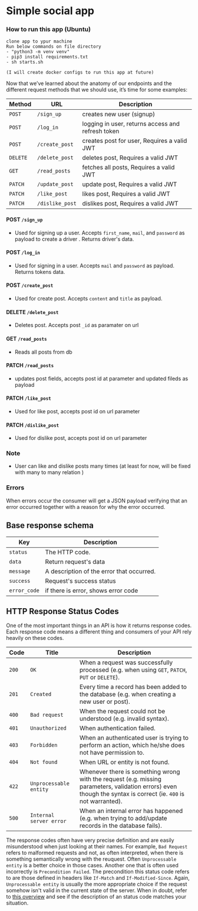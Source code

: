 
# Simple social app 



### How to run this app (Ubuntu)
```
clone app to ypur machine
Run below commands on file directory
- "python3 -m venv venv"
- pip3 install requirements.txt
- sh starts.sh 

(I will create docker configs to run this app at future)
```




Now that we’ve learned about the anatomy of our endpoints and the different request methods that we should use, it’s time for some examples:

| Method   | URL                                     | Description                                        |
|----------|-----------------------------------------|----------------------------------------------------|
| `POST`   | `/sign_up`                              | creates new user (signup)                          |
| `POST`   | `/log_in`                               | logging in user, returns  access and refresh token |
| `POST`   | `/create_post`                          | creates post for user, Requires a valid JWT        |
| `DELETE` | `/delete_post`                          | deletes post, Requires a valid JWT                 |
| `GET`    | `/read_posts`                           | fetches all posts, Requires a valid JWT            |
| `PATCH`  | `/update_post`                          | update post, Requires a valid JWT                  |
| `PATCH`  | `/like_post`                            | likes post, Requires a valid JWT                   |
| `PATCH`  | `/dislike_post`                         | dislikes post, Requires a valid JWT                |





#### **POST** `/sign_up`
* Used for signing up a user. Accepts `first_name`, `mail`, and `password` as payload to create a driver . Returns driver's data.

#### **POST** `/log_in`
* Used for signing in a user. Accepts `mail` and `password` as payload. Returns tokens data.

#### **POST** `/create_post`
* Used for create post. Accepts `content` and `title` as payload.  

#### **DELETE** `/delete_post`
* Deletes post. Accepts post `_id` as paramater on url

#### **GET** `/read_posts`
* Reads all posts from db


#### **PATCH** `/read_posts`
* updates post fields, accepts post id at parameter and updated fileds as payload

#### **PATCH** `/like_post`
* Used for like post, accepts post id on url parameter

#### **PATCH** `/dislike_post`
* Used for dislike post, accepts post id on url parameter

### Note
* User can like and dislike posts many times (at least for now, will be fixed with many to many relation )


### Errors

When errors occur the consumer will get a JSON payload verifying that an error occurred together with a reason for why the error occurred. 

## Base response schema

| Key          | Description                               |
|--------------|-------------------------------------------|
| `status`     | The HTTP code.                            |
| `data`       | Return request's data                     |
| `message`    | A description of the error that occurred. |
| `success`    | Request's success status                  |
| `error_code` | if there is error, shows error code       |



## HTTP Response Status Codes

One of the most important things in an API is how it returns response codes. Each response code means a different thing and consumers of your API rely heavily on these codes.

| Code  | Title                     | Description                              |
| ----- | ------------------------- | ---------------------------------------- |
| `200` | `OK`                      | When a request was successfully processed (e.g. when using `GET`, `PATCH`, `PUT` or `DELETE`). |
| `201` | `Created`                 | Every time a record has been added to the database (e.g. when creating a new user or post). |
| `400` | `Bad request`             | When the request could not be understood (e.g. invalid syntax). |
| `401` | `Unauthorized`            | When authentication failed. |
| `403` | `Forbidden`               | When an authenticated user is trying to perform an action, which he/she does not have permission to. |
| `404` | `Not found`               | When URL or entity is not found. |
| `422` | `Unprocessable entity`    | Whenever there is something wrong with the request (e.g. missing parameters, validation errors) even though the syntax is correct (ie. `400` is not warranted). |
| `500` | `Internal server error`   | When an internal error has happened (e.g. when trying to add/update records in the database fails). |

The response codes often have very precise definition and are easily misunderstood when just looking at their names. For example, `Bad Request` refers to malformed requests and not, as often interpreted, when there is something semantically wrong with the reuquest. Often `Unprocessable entity` is a better choice in those cases.
Another one that is often used incorrectly is `Precondition Failed`. The precondition this status code refers to are those defined in headers like `If-Match` and `If-Modified-Since`. Again, `Unprocessable entity` is usually the more appropriate choice if the request somehow isn't valid in the current state of the server.
When in doubt, refer to [this overview](https://httpstatuses.com) and see if the description of an status code matches your situation.
